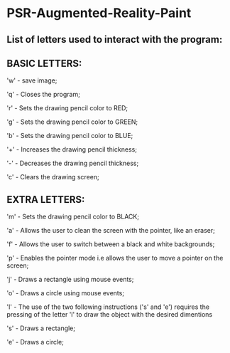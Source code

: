 # PSR-Augmented-Reality-Paint

List of letters used to interact with the program:
-
BASIC LETTERS:
-
'w' - save image;

'q' - Closes the program;

'r' - Sets the drawing pencil color to RED;

'g' - Sets the drawing pencil color to GREEN;

'b' - Sets the drawing pencil color to BLUE;

'+' - Increases the drawing pencil thickness;

'-' - Decreases the drawing pencil thickness;

'c' - Clears the drawing screen;

EXTRA LETTERS:
-

'm' - Sets the drawing pencil color to BLACK;

'a' - Allows the user to clean the screen with the pointer, like an eraser;

'f' - Allows the user to switch between a black and white backgrounds;

'p' - Enables the pointer mode i.e allows the user to move a pointer on the screen;

'j' - Draws a rectangle using mouse events;

'o' - Draws a circle using mouse events;

'l' - The use of the two following instructions ('s' and 'e') requires the pressing of the letter 'l' to draw the object with the desired dimentions

's' - Draws a rectangle;

'e' - Draws a circle;
















